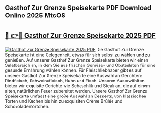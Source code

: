 ## Gasthof Zur Grenze Speisekarte PDF Download Online 2025 MtsOS

# <h2><a href="http://gca9goq.nevu.top/?p=Gasthof+Zur+Grenze+Speisekarte">🔗 👉🔴 Gasthof Zur Grenze Speisekarte 2025 PDF</a></h2>

[![Gasthof Zur Grenze Speisekarte 2025 PDF](https://i.imgur.com/dBaPXMq.png)](http://gca9goq.nevu.top/?p=Gasthof+Zur+Grenze+Speisekarte)
Die Gasthof Zur Grenze Speisekarte ist eine Gelegenheit, etwas für sich selbst zu wählen und zu genießen. Auf unserer Gasthof Zur Grenze Speisekarte bieten wir einen Salatbereich an, in dem Sie aus frischen Gemüse- und Obstsalaten für eine gesunde Ernährung wählen können. Für Fleischliebhaber gibt es auf unserer Gasthof Zur Grenze Speisekarte eine Auswahl an Gerichten: Rindfleisch, Schweinefleisch, Huhn und Fisch. Unseren Auserwählten bieten wir exquisite Gerichte wie Schaschlik und Steak an, die auf einem alten, natürlichen Feuer zubereitet werden. Unsere Gasthof Zur Grenze Speisekarte umfasst eine große Auswahl an Desserts, von klassischen Torten und Kuchen bis hin zu exquisiten Crème Brûlée und Schokoladentörtchen.
